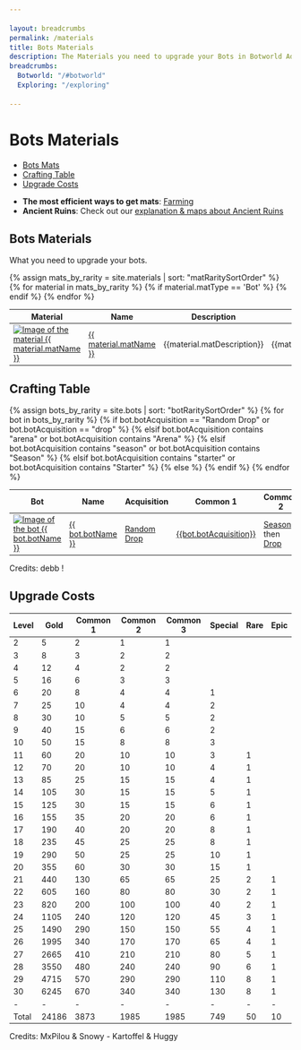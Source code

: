 ```yaml
---

layout: breadcrumbs
permalink: /materials
title: Bots Materials
description: The Materials you need to upgrade your Bots in Botworld Adventure - Everything there is to know about it on the Botworld Community Wiki!
breadcrumbs:
  Botworld: "/#botworld"
  Exploring: "/exploring"
  
---
```



# Bots Materials



<div markdown="1" class=" ghcms ghcms-intro">
</div>


<ul class="page-toc toc-block-list links">
  <li class="toc-block-entry" ><a href="#bots" title="Every Bots Material info">Bots Mats</a></li>
  <li class="toc-block-entry" ><a href="#crafting" title="Required Mats for every Bot ">Crafting Table</a></li>
  <li class="toc-block-entry" ><a href="#costs" title="Upgrade Costs by level">Upgrade Costs</a></li>
</ul>


- **The most efficient ways to get mats**: [Farming](/farming)
- **Ancient Ruins**: Check out our [explanation & maps about Ancient Ruins](/loot#ancient-ruins) 


<span id="bots"></span>

## Bots Materials


<div markdown="1" class=" ghcms ghcms-bots">

What you need to upgrade your bots.

</div>

<table class="collection-list no-inline">
  <thead>
    <tr>
      <th>Material</th>
      <th>Name</th>
      <th>Description</th>
      <th>Overview</th>
    </tr>
  </thead>
  <tbody>
    {% assign mats_by_rarity = site.materials | sort: "matRaritySortOrder" %}
    {% for material in mats_by_rarity %}
        {% if material.matType == 'Bot' %}
          <tr class="collection-list-entry rarity_{{material.matRarity}}">
              <td class="table-pic">
             <a href="{{ site.baseurl }}{{ material.url }}" title="Everything about the material {{ material.matName }}"> 
                <img loading="lazy"   src="/assets/img/materials/{{ material.matName | slugify }}.png" alt="Image of the material {{ material.matName }}"> 
             </a>
              </td>
              <td>
                  <a href="{{ site.baseurl }}{{ material.url }}" title="Everything about the material {{ material.matName }}"> {{ material.matName }} </a>
              </td>
                    <td class="overview">{{material.matDescription}}</td>
              <td class="overview">{{material.matOverview}}</td>
            </tr>
        {% endif %}
    {% endfor %}
  </tbody>
</table>



<span id="crafting"></span>

## Crafting Table

<table class="collection-list no-inline">
  <thead>
    <tr>
      <th>Bot</th>
      <th>Name</th>
      <th>Acquisition</th>
      <th>Common 1</th>
      <th>Common 2</th>
      <th>Common 3</th>
      <th>Special</th>
      <th>Rare</th>
      <th>Essence</th>
    </tr>
  </thead>
  <tbody>
    {% assign bots_by_rarity = site.bots | sort: "botRaritySortOrder" %}
    {% for bot in bots_by_rarity %}
      <tr class="collection-list-entry rarity_{{bot.botRarity}}">
          <td class="table-pic">
       <a href="{{ site.baseurl }}{{ bot.url }}" title="Everything about the bot {{ bot.botName }}"> 
        <img loading="lazy"   src="/assets/img/bots{{ bot.url }}.png" alt="Image of the bot {{ bot.botName }}"> 
       </a>
          </td>
          <td>
            <a href="{{ site.baseurl }}{{ bot.url }}" title="Everything about the bot {{ bot.botName }}"> {{ bot.botName }} </a>
          </td>
            {% if bot.botAcquisition == "Random Drop" or bot.botAcquisition == "drop" %}
                <td><a href="/loot#botframes" title="How to find random Botframes">Random Drop</a></td>
            {% elsif bot.botAcquisition contains "arena" or bot.botAcquisition contains "Arena" %}
                <td><a href="/arena#rewards" title="See the rewards you can get from the arena">{{bot.botAcquisition}}</a></td>
            {% elsif bot.botAcquisition contains "season" or bot.botAcquisition contains "Season" %}
                <td><a href="/seasons" title="Read everything about season rewards">Season</a> then <a href="/loot#botframes" title="How to find random Botframes">Drop</a></td>
            {% elsif bot.botAcquisition contains "starter" or bot.botAcquisition contains "Starter" %}
                <td><a href="/starter-bots" title="The 3 starter bots in Botworld Adventure">Starter Bot</a> then <a href="/loot#botframes" title="How to find random Botframes">Drop</a></td>
            {% else %}
                <td>{{bot.botAcquisition}}</td>
            {% endif %}
            <td class="rarity_Common">
              <a href="/{{bot.commonMat1 | slugify}}" title="{{bot.commonMat1}}">
                <img loading="lazy"   src="/assets/img/materials/{{bot.commonMat1 | slugify}}.png" alt="{{bot.commonMat1}}" >
              </a>
            </td>
            <td class="rarity_Common">
              <a href="/{{bot.commonMat2 | slugify}}" title="{{bot.commonMat2}}">
                <img loading="lazy"   src="/assets/img/materials/{{bot.commonMat2 | slugify}}.png" alt="{{bot.commonMat2}}" >
              </a>
            </td>
            <td class="rarity_Common">
              <a href="/{{bot.commonMat3 | slugify}}" title="{{bot.commonMat3}}">
                <img loading="lazy"   src="/assets/img/materials/{{bot.commonMat3 | slugify}}.png" alt="{{bot.commonMat3}}" >
              </a>
            </td>
            <td class="rarity_Special">
              <a href="/{{bot.specialMat | slugify}}" title="{{bot.specialMat}}">
                <img loading="lazy"   src="/assets/img/materials/{{bot.specialMat | slugify}}.png" alt="{{bot.specialMat}}" >
              </a>
            </td>
            <td class="rarity_Rare">
              <a href="/{{bot.rareMat | slugify}}" title="{{bot.rareMat}}">
                <img loading="lazy"   src="/assets/img/materials/{{bot.rareMat | slugify}}.png" alt="{{bot.rareMat}}" >
              </a>
            </td>
            <td class="rarity_Epic">
              <a href="/essence" title="Default Essence page">
                <img loading="lazy"   src="/assets/img/materials/essence.png" alt="Default Essence pic" >
              </a>
            </td>
        </tr>
    {% endfor %}
  </tbody>
</table>

Credits: debb !


<span id="costs"></span>

## Upgrade Costs

| Level  |  Gold | Common 1 | Common 2 | Common 3 | Special | Rare | Epic |
| ------ | ----- | -------- | -------- | -------- | ------- | ---- | ---- |
| 2      | 5     | 2        | 1        | 1        |         |      |      |
| 3      | 8     | 3        | 2        | 2        |         |      |      |
| 4      | 12    | 4        | 2        | 2        |         |      |      |
| 5      | 16    | 6        | 3        | 3        |         |      |      |
| 6      | 20    | 8        | 4        | 4        |  1      |      |      |
| 7      | 25    | 10        | 4        | 4        |  2      |      |      |
| 8      | 30    | 10        | 5        | 5        |  2      |      |      |
| 9      | 40    | 15        | 6        | 6        |  2      |      |      |
| 10     | 50    | 15        | 8        | 8        |  3      |      |      |
| 11     | 60    | 20       | 10       | 10       |  3      | 1    |      |
| 12     | 70    | 20       | 10       | 10       |  4      | 1    |      |
| 13     | 85    | 25       | 15       | 15       |  4      | 1    |      |
| 14     | 105   | 30       | 15       | 15       |  5      | 1    |      |
| 15     | 125   | 30       | 15       | 15       |  6      | 1    |      |
| 16     | 155   | 35       | 20       | 20       |  6      | 1    |      |
| 17     | 190   | 40       | 20       | 20       |  8      | 1    |      |
| 18     | 235   | 45       | 25       | 25       |  8      | 1    |      |
| 19     | 290   | 50       | 25       | 25       |  10     | 1    |      |
| 20     | 355   | 60       | 30       | 30       |  15     | 1    |      |
| 21     | 440   | 130       | 65       | 65       |  25     | 2    | 1    |
| 22     | 605   | 160       | 80       | 80       |  30     | 2    | 1    |
| 23     | 820   | 200       | 100     | 100     |  40     | 2    | 1    |
| 24     | 1105 | 240       | 120     | 120     |  45     | 3    | 1    |
| 25     | 1490 | 290       | 150     | 150     |  55     | 4    | 1    |
| 26     | 1995 | 340       | 170     | 170     |  65     | 4     | 1   |
27       | 2665 | 410       | 210     | 210     | 80      | 5     | 1   |
28       | 3550 | 480       | 240     | 240     | 90      | 6     | 1   |
29       | 4715 | 570       | 290     | 290     | 110    | 8     | 1   |
30       | 6245 | 670       | 340     | 340     | 130    | 8     | 1   |
| -      | -     | -        | -        | -        | -       | -    | -    |
| Total  | 24186 | 3873     | 1985     | 1985     |  749    | 50   | 10    |

Credits: MxPilou & Snowy - Kartoffel & Huggy




